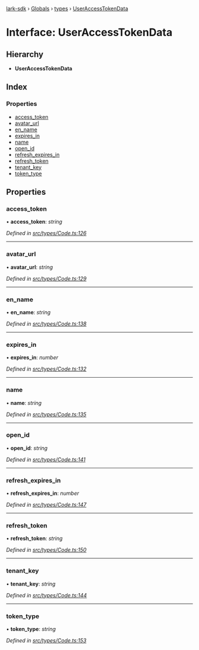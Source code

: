 [lark-sdk](../README.md) › [Globals](../globals.md) › [types](../modules/types.md) › [UserAccessTokenData](types.useraccesstokendata.md)

# Interface: UserAccessTokenData

## Hierarchy

* **UserAccessTokenData**

## Index

### Properties

* [access_token](types.useraccesstokendata.md#access_token)
* [avatar_url](types.useraccesstokendata.md#avatar_url)
* [en_name](types.useraccesstokendata.md#en_name)
* [expires_in](types.useraccesstokendata.md#expires_in)
* [name](types.useraccesstokendata.md#name)
* [open_id](types.useraccesstokendata.md#open_id)
* [refresh_expires_in](types.useraccesstokendata.md#refresh_expires_in)
* [refresh_token](types.useraccesstokendata.md#refresh_token)
* [tenant_key](types.useraccesstokendata.md#tenant_key)
* [token_type](types.useraccesstokendata.md#token_type)

## Properties

###  access_token

• **access_token**: *string*

*Defined in [src/types/Code.ts:126](https://github.com/TbhT/lark-sdk/blob/e3605bb/src/types/Code.ts#L126)*

___

###  avatar_url

• **avatar_url**: *string*

*Defined in [src/types/Code.ts:129](https://github.com/TbhT/lark-sdk/blob/e3605bb/src/types/Code.ts#L129)*

___

###  en_name

• **en_name**: *string*

*Defined in [src/types/Code.ts:138](https://github.com/TbhT/lark-sdk/blob/e3605bb/src/types/Code.ts#L138)*

___

###  expires_in

• **expires_in**: *number*

*Defined in [src/types/Code.ts:132](https://github.com/TbhT/lark-sdk/blob/e3605bb/src/types/Code.ts#L132)*

___

###  name

• **name**: *string*

*Defined in [src/types/Code.ts:135](https://github.com/TbhT/lark-sdk/blob/e3605bb/src/types/Code.ts#L135)*

___

###  open_id

• **open_id**: *string*

*Defined in [src/types/Code.ts:141](https://github.com/TbhT/lark-sdk/blob/e3605bb/src/types/Code.ts#L141)*

___

###  refresh_expires_in

• **refresh_expires_in**: *number*

*Defined in [src/types/Code.ts:147](https://github.com/TbhT/lark-sdk/blob/e3605bb/src/types/Code.ts#L147)*

___

###  refresh_token

• **refresh_token**: *string*

*Defined in [src/types/Code.ts:150](https://github.com/TbhT/lark-sdk/blob/e3605bb/src/types/Code.ts#L150)*

___

###  tenant_key

• **tenant_key**: *string*

*Defined in [src/types/Code.ts:144](https://github.com/TbhT/lark-sdk/blob/e3605bb/src/types/Code.ts#L144)*

___

###  token_type

• **token_type**: *string*

*Defined in [src/types/Code.ts:153](https://github.com/TbhT/lark-sdk/blob/e3605bb/src/types/Code.ts#L153)*
